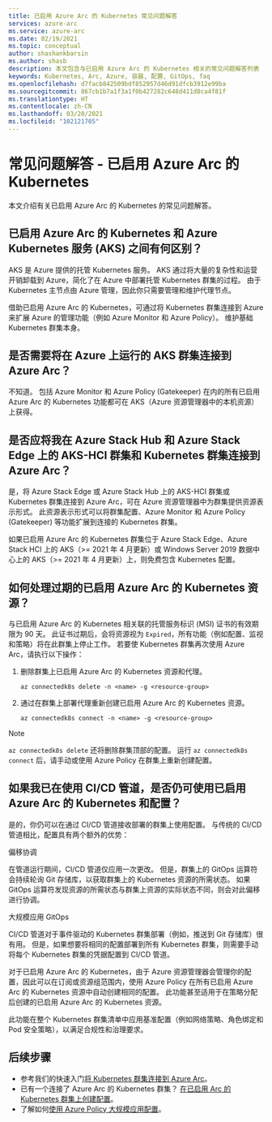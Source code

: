 ```yaml
---
title: 已启用 Azure Arc 的 Kubernetes 常见问题解答
services: azure-arc
ms.service: azure-arc
ms.date: 02/19/2021
ms.topic: conceptual
author: shashankbarsin
ms.author: shasb
description: 本文包含与已启用 Azure Arc 的 Kubernetes 相关的常见问题解答列表
keywords: Kubernetes, Arc, Azure, 容器, 配置, GitOps, faq
ms.openlocfilehash: d7facb842509bdf852957d46d91dfcb3912e99ba
ms.sourcegitcommit: 867cb1b7a1f3a1f0b427282c648d411d0ca4f81f
ms.translationtype: HT
ms.contentlocale: zh-CN
ms.lasthandoff: 03/20/2021
ms.locfileid: "102121705"
---
```

# <a name="frequently-asked-questions---azure-arc-enabled-kubernetes"></a>常见问题解答 - 已启用 Azure Arc 的 Kubernetes

本文介绍有关已启用 Azure Arc 的 Kubernetes 的常见问题解答。

## <a name="what-is-the-difference-between-azure-arc-enabled-kubernetes-and-azure-kubernetes-service-aks"></a>已启用 Azure Arc 的 Kubernetes 和 Azure Kubernetes 服务 (AKS) 之间有何区别？

AKS 是 Azure 提供的托管 Kubernetes 服务。 AKS 通过将大量的复杂性和运营开销卸载到 Azure，简化了在 Azure 中部署托管 Kubernetes 群集的过程。 由于 Kubernetes 主节点由 Azure 管理，因此你只需要管理和维护代理节点。

借助已启用 Azure Arc 的 Kubernetes，可通过将 Kubernetes 群集连接到 Azure 来扩展 Azure 的管理功能（例如 Azure Monitor 和 Azure Policy）。 维护基础 Kubernetes 群集本身。

## <a name="do-i-need-to-connect-my-aks-clusters-running-on-azure-to-azure-arc"></a>是否需要将在 Azure 上运行的 AKS 群集连接到 Azure Arc？

不知道。 包括 Azure Monitor 和 Azure Policy (Gatekeeper) 在内的所有已启用 Azure Arc 的 Kubernetes 功能都可在 AKS（Azure 资源管理器中的本机资源）上获得。
    
## <a name="should-i-connect-my-aks-hci-cluster-and-kubernetes-clusters-on-azure-stack-hub-and-azure-stack-edge-to-azure-arc"></a>是否应将我在 Azure Stack Hub 和 Azure Stack Edge 上的 AKS-HCI 群集和 Kubernetes 群集连接到 Azure Arc？

是，将 Azure Stack Edge 或 Azure Stack Hub 上的 AKS-HCI 群集或 Kubernetes 群集连接到 Azure Arc，可在 Azure 资源管理器中为群集提供资源表示形式。 此资源表示形式可以将群集配置、Azure Monitor 和 Azure Policy (Gatekeeper) 等功能扩展到连接的 Kubernetes 群集。

如果已启用 Azure Arc 的 Kubernetes 群集位于 Azure Stack Edge、Azure Stack HCI 上的 AKS（>= 2021 年 4 月更新）或 Windows Server 2019 数据中心上的 AKS（>= 2021 年 4 月更新）上，则免费包含 Kubernetes 配置。

## <a name="how-to-address-expired-azure-arc-enabled-kubernetes-resources"></a>如何处理过期的已启用 Azure Arc 的 Kubernetes 资源？

与已启用 Azure Arc 的 Kubernetes 相关联的托管服务标识 (MSI) 证书的有效期限为 90 天。 此证书过期后，会将资源视为 `Expired`，所有功能（例如配置、监视和策略）将在此群集上停止工作。 若要使 Kubernetes 群集再次使用 Azure Arc，请执行以下操作：

1. 删除群集上已启用 Azure Arc 的 Kubernetes 资源和代理。 

    ```console
    az connectedk8s delete -n <name> -g <resource-group>
    ```

1. 通过在群集上部署代理重新创建已启用 Azure Arc 的 Kubernetes 资源。
    
    ```console
    az connectedk8s connect -n <name> -g <resource-group>
    ```

> [!NOTE]
> `az connectedk8s delete` 还将删除群集顶部的配置。 运行 `az connectedk8s connect` 后，请手动或使用 Azure Policy 在群集上重新创建配置。

## <a name="if-i-am-already-using-cicd-pipelines-can-i-still-use-azure-arc-enabled-kubernetes-and-configurations"></a>如果我已在使用 CI/CD 管道，是否仍可使用已启用 Azure Arc 的 Kubernetes 和配置？

是的，你仍可以在通过 CI/CD 管道接收部署的群集上使用配置。 与传统的 CI/CD 管道相比，配置具有两个额外的优势：

偏移协调

在管道运行期间，CI/CD 管道仅应用一次更改。 但是，群集上的 GitOps 运算符会持续轮询 Git 存储库，以获取群集上的 Kubernetes 资源的所需状态。 如果 GitOps 运算符发现资源的所需状态与群集上资源的实际状态不同，则会对此偏移进行协调。

大规模应用 GitOps

CI/CD 管道对于事件驱动的 Kubernetes 群集部署（例如，推送到 Git 存储库）很有用。 但是，如果想要将相同的配置部署到所有 Kubernetes 群集，则需要手动将每个 Kubernetes 群集的凭据配置到 CI/CD 管道。 

对于已启用 Azure Arc 的 Kubernetes，由于 Azure 资源管理器会管理你的配置，因此可以在订阅或资源组范围内，使用 Azure Policy 在所有已启用 Azure Arc 的 Kubernetes 资源中自动创建相同的配置。 此功能甚至适用于在策略分配后创建的已启用 Azure Arc 的 Kubernetes 资源。

此功能在整个 Kubernetes 群集清单中应用基准配置（例如网络策略、角色绑定和 Pod 安全策略），以满足合规性和治理要求。

## <a name="next-steps"></a>后续步骤

* 参考我们的快速入门[将 Kubernetes 群集连接到 Azure Arc](./connect-cluster.md)。
* 已有一个连接了 Azure Arc 的 Kubernetes 群集？ [在已启用 Arc 的 Kubernetes 群集上创建配置](./use-gitops-connected-cluster.md)。
* 了解如何[使用 Azure Policy 大规模应用配置](./use-azure-policy.md)。